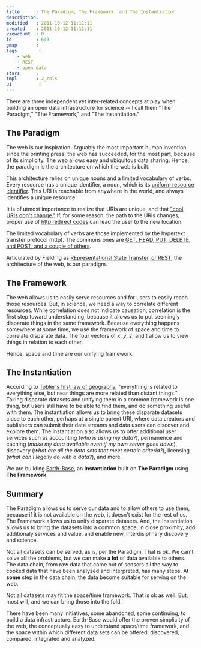```yaml
---
title      : The Paradigm, The Framework, and The Instantiation
description: 
modified   : 2011-10-12 11:11:11
created    : 2011-10-12 11:11:11
viewcount  : 0
id         : 643
gmap       : 
tags        :
    - web
    - REST
    - open data
stars      : 
tmpl       : 2_cols
ui			: 
---
```


There are three independent yet inter-related concepts at play when building an open data infrastructure for science -- I call them "The Paradigm," "The Framework," and "The Instantiation."

## The Paradigm

The web is our inspiration. Arguably the most important human invention since the printing press, the web has succeeded, for the most part, because of its simplicity. The web allows easy and ubiquitous data sharing. Hence, the paradigm is the architecture on which the web is built.

This architecture relies on unique nouns and a limited vocabulary of verbs. Every resource has a unique identifier, a noun, which is its [uniform resource identifier](http://www.ietf.org/rfc/rfc2396.txt). This URI is reachable from anywhere in the world, and always identifies a unique resource.

It is of utmost importance to realize that URIs are unique, and that ["cool URIs don't change."](http://www.w3.org/Provider/Style/URI) If, for some reason, the path to the URIs changes, proper use of [http redirect codes](http://www.w3.org/Protocols/rfc2616/rfc2616-sec10.html) can lead the user to the new location.

The limited vocabulary of verbs are those implemented by the hypertext transfer protocol (http). The commons ones are [GET, HEAD, PUT, DELETE, and POST, and a couple of others](http://www.w3.org/Protocols/rfc2616/rfc2616-sec9.html).

Articulated by Fielding as [REpresentational State Transfer, or REST](http://www.ics.uci.edu/~fielding/pubs/dissertation/top.htm), the architecture of the web, is our paradigm.

## The Framework

The web allows us to easily serve resources and for users to easily reach those resources. But, in science, we need a way to correlate different resources.  While correlation does not indicate causation, correlation is the first step toward understanding, because it allows us to put seemingly disparate things in the same framework. Because everything happens somewhere at some time, we use the framework of space and time to correlate disparate data. The four vectors of *x*, *y*, *z*, and *t* allow us to view things in relation to each other.

Hence, space and time are our unifying framework.

## The Instantiation

According to [Tobler's first law of geography](http://www.geog.ucsb.edu/~tobler/publications/pdf_docs/geog_analysis/ComputerMovie.pdf), "everything is related to everything else, but near things are more related than distant things." Taking disparate datasets and unifying them in a common framework is one thing, but users still have to be able to find them, and do something useful with them. The instantiation allows us to bring these disparate datasets close to each other, perhaps at a single parent URI, where data creators and publishers can submit their data streams and data users can discover and explore them. The instantiation also allows us to offer additional user services such as accounting (*who is using my data?*), permanence and caching (*make my data available even if my own server goes down*), discovery (*what are all the data sets that meet certain criteria?*), licensing (*what can I legally do with a data?*), and more.

We are building [Earth-Base](http://earth-base.org), an **Instantiation** built on **The Paradigm** using **The Framework**.

## Summary

The Paradigm allows us to serve our data and to allow others to use them, because if it is not available on the web, it doesn't exist for the rest of us. The Framework allows us to unify disparate datasets. And, the Instantiation allows us to bring the datasets into a common space, in close proximity, add additionaly services and value, and enable new, interdisiplinary discovery and science.

Not all datasets can be served, as is, per the Paradigm. That is ok. We can't solve **all** the problems, but we can make **a lot** of data available to others. The data chain, from raw data that come out of sensors all the way to cooked data that have been analyzed and interpreted, has many steps. At **some** step in the data chain, the data become suitable for serving on the web.

Not all datasets may fit the space/time framework. That is ok as well. But, most will, and we can bring those into the fold.

There have been many initiatives, some abandoned, some continuing, to build a data infrastructure. Earth-Base would offer the proven simplicity of the web, the conceptually easy to understand space/time framework, and the space within which different data sets can be offered, discovered, compared, integrated and analyzed.


